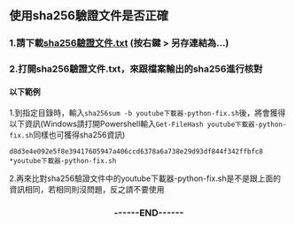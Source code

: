 ## 使用sha256驗證文件是否正確
### 1.請下載[sha256驗證文件.txt](https://github.com/HYDeReUb/HYDeReUb.github.io/blob/verify/verify/sha256%E9%A9%97%E8%AD%89%E6%96%87%E4%BB%B6.txt?raw=true) (按右鍵 > 另存連結為...)
### 2.打開sha256驗證文件.txt，來跟檔案輸出的sha256進行核對
#### 以下範例
1.到指定目錄時，輸入`sha256sum -b youtube下載器-python-fix.sh`後，將會獲得以下資訊(Windows請打開Powershell輸入`Get-FileHash youtube下載器-python-fix.sh`同樣也可獲得sha256資訊)
```
d8d3e4e092e5f8e39417605947a406ccd6378a6a738e29d93df844f342ffbfc8 *youtube下載器-python-fix.sh
```
2.再來比對sha256驗證文件中的youtube下載器-python-fix.sh是不是跟上面的資訊相同，若相同則沒問題，反之請不要使用

### <p align="center">------END------</p>
